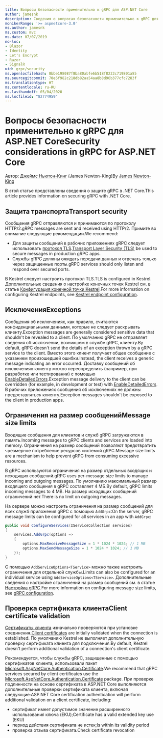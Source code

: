 ```yaml
---
title: Вопросы безопасности применительно к gRPC для ASP.NET Core
author: jamesnk
description: Сведения о вопросах безопасности применительно к gRPC для ASP.NET Core.
monikerRange: '>= aspnetcore-3.0'
ms.author: jamesnk
ms.custom: mvc
ms.date: 07/07/2019
no-loc:
- Blazor
- Identity
- Let's Encrypt
- Razor
- SignalR
uid: grpc/security
ms.openlocfilehash: 8bbe198087f8ba80abfe6b518f8223c719801a85
ms.sourcegitcommit: 70e5f982c218db82aa54aa8b8d96b377cfc7283f
ms.translationtype: HT
ms.contentlocale: ru-RU
ms.lasthandoff: 05/04/2020
ms.locfileid: "82774959"
---
```

# <a name="security-considerations-in-grpc-for-aspnet-core"></a><span data-ttu-id="28dd2-103">Вопросы безопасности применительно к gRPC для ASP.NET Core</span><span class="sxs-lookup"><span data-stu-id="28dd2-103">Security considerations in gRPC for ASP.NET Core</span></span>

<span data-ttu-id="28dd2-104">Автор: [Джеймс Ньютон-Кинг](https://twitter.com/jamesnk) (James Newton-King)</span><span class="sxs-lookup"><span data-stu-id="28dd2-104">By [James Newton-King](https://twitter.com/jamesnk)</span></span>

<span data-ttu-id="28dd2-105">В этой статье представлены сведения о защите gRPC в .NET Core.</span><span class="sxs-lookup"><span data-stu-id="28dd2-105">This article provides information on securing gRPC with .NET Core.</span></span>

## <a name="transport-security"></a><span data-ttu-id="28dd2-106">Защита транспорта</span><span class="sxs-lookup"><span data-stu-id="28dd2-106">Transport security</span></span>

<span data-ttu-id="28dd2-107">Сообщения gRPC отправляются и принимаются по протоколу HTTP/2.</span><span class="sxs-lookup"><span data-stu-id="28dd2-107">gRPC messages are sent and received using HTTP/2.</span></span> <span data-ttu-id="28dd2-108">Примите во внимание следующие рекомендации.</span><span class="sxs-lookup"><span data-stu-id="28dd2-108">We recommend:</span></span>

* <span data-ttu-id="28dd2-109">Для защиты сообщений в рабочих приложениях gRPC следует использовать [протокол TLS](https://tools.ietf.org/html/rfc5246).</span><span class="sxs-lookup"><span data-stu-id="28dd2-109">[Transport Layer Security (TLS)](https://tools.ietf.org/html/rfc5246) be used to secure messages in production gRPC apps.</span></span>
* <span data-ttu-id="28dd2-110">Службы gRPC должны ожидать передачи данных и отвечать только через защищенные порты.</span><span class="sxs-lookup"><span data-stu-id="28dd2-110">gRPC services should only listen and respond over secured ports.</span></span>

<span data-ttu-id="28dd2-111">В Kestrel следует настроить протокол TLS.</span><span class="sxs-lookup"><span data-stu-id="28dd2-111">TLS is configured in Kestrel.</span></span> <span data-ttu-id="28dd2-112">Дополнительные сведения о настройке конечных точек Kestrel см. в статье [Конфигурация конечной точки Kestrel](xref:fundamentals/servers/kestrel#endpoint-configuration).</span><span class="sxs-lookup"><span data-stu-id="28dd2-112">For more information on configuring Kestrel endpoints, see [Kestrel endpoint configuration](xref:fundamentals/servers/kestrel#endpoint-configuration).</span></span>

## <a name="exceptions"></a><span data-ttu-id="28dd2-113">Исключения</span><span class="sxs-lookup"><span data-stu-id="28dd2-113">Exceptions</span></span>

<span data-ttu-id="28dd2-114">Сообщения об исключениях, как правило, считаются конфиденциальными данными, которые не следует раскрывать клиенту.</span><span class="sxs-lookup"><span data-stu-id="28dd2-114">Exception messages are generally considered sensitive data that shouldn't be revealed to a client.</span></span> <span data-ttu-id="28dd2-115">По умолчанию gRPC не отправляет сведения об исключении, возникшем в службе gRPC, клиенту.</span><span class="sxs-lookup"><span data-stu-id="28dd2-115">By default, gRPC doesn't send the details of an exception thrown by a gRPC service to the client.</span></span> <span data-ttu-id="28dd2-116">Вместо этого клиент получает общее сообщение с указанием произошедшей ошибки.</span><span class="sxs-lookup"><span data-stu-id="28dd2-116">Instead, the client receives a generic message indicating an error occurred.</span></span> <span data-ttu-id="28dd2-117">Доставку сообщений об исключениях клиенту можно переопределить (например, при разработке или тестировании) с помощью [EnableDetailedErrors](xref:grpc/configuration#configure-services-options).</span><span class="sxs-lookup"><span data-stu-id="28dd2-117">Exception message delivery to the client can be overridden (for example, in development or test) with [EnableDetailedErrors](xref:grpc/configuration#configure-services-options).</span></span> <span data-ttu-id="28dd2-118">В рабочих приложениях сообщения об исключениях не должны предоставляться клиенту.</span><span class="sxs-lookup"><span data-stu-id="28dd2-118">Exception messages shouldn't be exposed to the client in production apps.</span></span>

## <a name="message-size-limits"></a><span data-ttu-id="28dd2-119">Ограничения на размер сообщений</span><span class="sxs-lookup"><span data-stu-id="28dd2-119">Message size limits</span></span>

<span data-ttu-id="28dd2-120">Входящие сообщения для клиентов и служб gRPC загружаются в память.</span><span class="sxs-lookup"><span data-stu-id="28dd2-120">Incoming messages to gRPC clients and services are loaded into memory.</span></span> <span data-ttu-id="28dd2-121">Ограничения на размер сообщений позволяют предотвратить чрезмерное потребление ресурсов системой gRPC.</span><span class="sxs-lookup"><span data-stu-id="28dd2-121">Message size limits are a mechanism to help prevent gRPC from consuming excessive resources.</span></span>

<span data-ttu-id="28dd2-122">В gRPC используются ограничения на размер отдельных входящих и исходящих сообщений.</span><span class="sxs-lookup"><span data-stu-id="28dd2-122">gRPC uses per-message size limits to manage incoming and outgoing messages.</span></span> <span data-ttu-id="28dd2-123">По умолчанию максимальный размер входящего сообщения в gRPC составляет 4 МБ.</span><span class="sxs-lookup"><span data-stu-id="28dd2-123">By default, gRPC limits incoming messages to 4 MB.</span></span> <span data-ttu-id="28dd2-124">На размер исходящих сообщений ограничений нет.</span><span class="sxs-lookup"><span data-stu-id="28dd2-124">There is no limit on outgoing messages.</span></span>

<span data-ttu-id="28dd2-125">На сервере можно настроить ограничения на размер сообщений для всех служб приложения gRPC с помощью `AddGrpc`:</span><span class="sxs-lookup"><span data-stu-id="28dd2-125">On the server, gRPC message limits can be configured for all services in an app with `AddGrpc`:</span></span>

```csharp
public void ConfigureServices(IServiceCollection services)
{
    services.AddGrpc(options =>
    {
        options.MaxReceiveMessageSize = 1 * 1024 * 1024; // 1 MB
        options.MaxSendMessageSize = 1 * 1024 * 1024; // 1 MB
    });
}
```

<span data-ttu-id="28dd2-126">С помощью `AddServiceOptions<TService>` можно также настроить ограничения для отдельной службы.</span><span class="sxs-lookup"><span data-stu-id="28dd2-126">Limits can also be configured for an individual service using `AddServiceOptions<TService>`.</span></span> <span data-ttu-id="28dd2-127">Дополнительные сведения о настройке ограничений на размер сообщений см. в статье [Настройка gRPC](xref:grpc/configuration).</span><span class="sxs-lookup"><span data-stu-id="28dd2-127">For more information on configuring message size limits, see [gRPC configuration](xref:grpc/configuration).</span></span>

## <a name="client-certificate-validation"></a><span data-ttu-id="28dd2-128">Проверка сертификата клиента</span><span class="sxs-lookup"><span data-stu-id="28dd2-128">Client certificate validation</span></span>

<span data-ttu-id="28dd2-129">[Сертификаты клиента](https://tools.ietf.org/html/rfc5246#section-7.4.4) изначально проверяются при установке соединения.</span><span class="sxs-lookup"><span data-stu-id="28dd2-129">[Client certificates](https://tools.ietf.org/html/rfc5246#section-7.4.4) are initially validated when the connection is established.</span></span> <span data-ttu-id="28dd2-130">По умолчанию Kestrel не выполняет дополнительную проверку сертификата клиента для подключения.</span><span class="sxs-lookup"><span data-stu-id="28dd2-130">By default, Kestrel doesn't perform additional validation of a connection's client certificate.</span></span>

<span data-ttu-id="28dd2-131">Рекомендуется, чтобы службы gRPC, защищенные с помощью сертификатов клиента, использовали пакет [Microsoft.AspNetCore.Authentication.Certificate](xref:security/authentication/certauth).</span><span class="sxs-lookup"><span data-stu-id="28dd2-131">We recommend that gRPC services secured by client certificates use the [Microsoft.AspNetCore.Authentication.Certificate](xref:security/authentication/certauth) package.</span></span> <span data-ttu-id="28dd2-132">При проверке подлинности на основе сертификата в ASP.NET Core выполняются дополнительные проверки сертификата клиента, включая следующие:</span><span class="sxs-lookup"><span data-stu-id="28dd2-132">ASP.NET Core certification authentication will perform additional validation on a client certificate, including:</span></span>

* <span data-ttu-id="28dd2-133">сертификат имеет допустимое значение расширенного использования ключа (EKU);</span><span class="sxs-lookup"><span data-stu-id="28dd2-133">Certificate has a valid extended key use (EKU)</span></span>
* <span data-ttu-id="28dd2-134">период действия сертификата не истек;</span><span class="sxs-lookup"><span data-stu-id="28dd2-134">Is within its validity period</span></span>
* <span data-ttu-id="28dd2-135">проверка отзыва сертификата.</span><span class="sxs-lookup"><span data-stu-id="28dd2-135">Check certificate revocation</span></span>
